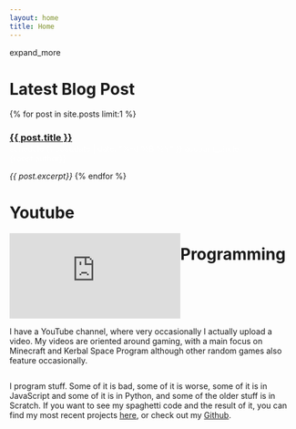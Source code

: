 ```yaml
---
layout: home
title: Home
---
```


<span onclick="scrollDown()" id="down-icon" class="material-icons-outlined md-18">expand_more</span>

<div style="background-image: url('/assets/slideshow1.png')" id="main-site-title">
    <h1 id="main-site-title-text"></h1>
</div>

<div class="home-section grey">
    <h1>Latest Blog Post</h1>
    {% for post in site.posts limit:1 %}
        <h3><a href="{{ post.url }}">{{ post.title }}</a></h3>
        <p style="margin-top: -16px; color: #FFFFFFB3;">
            <span class="material-icons-outlined md-18 inline-icon">schedule</span> 
            {{ post.date | date: "%-d %B %Y" }}
            <span class="material-icons-outlined md-18 inline-icon">account_circle</span>
            {{post.author}}
        </p>
        <i>{{ post.excerpt}}</i>
    {% endfor %}
</div>

<div class="home-section teal">
    <h1>Youtube</h1>
    <iframe style="float: left;" id="channel-trailer" class="section-image" src="https://www.youtube.com./embed/4gxDmlA7ohU" frameborder="0" allow="accelerometer; autoplay; clipboard-write; encrypted-media; gyroscope; picture-in-picture" allowfullscreen></iframe>
    <p style="float: right" class="section-text">I have a YouTube channel, where very occasionally I actually upload a video. My videos are oriented around gaming, with a main focus on Minecraft and Kerbal Space Program although other random games also feature occasionally.</p>
</div>

<div class="home-section grey">
    <h1>Programming</h1>
    <p style="float: left" class="section-text">I program stuff. Some of it is bad, some of it is worse, some of it is in JavaScript and some of it is in Python, and some of the older stuff is in Scratch. If you want to see my spaghetti code and the result of it, you can find my most recent projects <a href="/projects">here</a>, or check out my <a href="https://github.com/Pr0x1mas">Github</a>.</p>
    <div class="section-image" style="float: right; background-image: url('/assets/code.png')"></div>
</div>